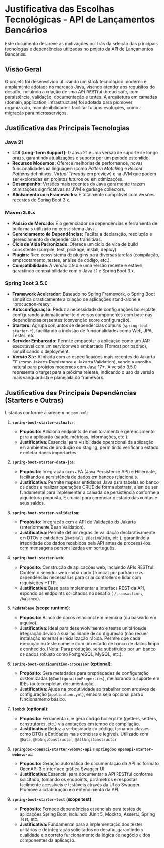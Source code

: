 # Justificativa das Escolhas Tecnológicas - API de Lançamentos Bancários

Este documento descreve as motivações por trás da seleção das principais tecnologias e dependências utilizadas no
projeto da API de Lançamentos Bancários.

## Visão Geral

O projeto foi desenvolvido utilizando um stack tecnológico moderno e amplamente adotado no mercado Java, visando atender
aos requisitos do desafio, incluindo a criação de uma API RESTful thread-safe, com persistência, validação, documentação
e testes. A arquitetura em camadas (domain, application, infrastructure) foi adotada para promover organização,
manutenibilidade e facilitar futuras evoluções, como a migração para microsserviços.

## Justificativa das Principais Tecnologias

### Java 21

* **LTS (Long-Term Support):** O Java 21 é uma versão de suporte de longo prazo, garantindo atualizações e suporte por
  um período estendido.
* **Recursos Modernos:** Oferece melhorias de performance, novas funcionalidades na linguagem (como *Pattern Matching* e
  *Record Patterns* definitivos, *Virtual Threads* em preview) e na JVM que podem ser exploradas em projetos futuros ou
  em otimizações.
* **Desempenho:** Versões mais recentes do Java geralmente trazem otimizações significativas na JVM e garbage
  collectors.
* **Alinhamento com Frameworks:** É totalmente compatível com versões recentes do Spring Boot 3.x.

### Maven 3.9.x

* **Padrão de Mercado:** É o gerenciador de dependências e ferramenta de build mais utilizado no ecossistema Java.
* **Gerenciamento de Dependências:** Facilita a declaração, resolução e gerenciamento de dependências transitivas.
* **Ciclo de Vida Padronizado:** Oferece um ciclo de vida de build consistente (compile, test, package, install,
  deploy).
* **Plugins:** Rico ecossistema de plugins para diversas tarefas (compilação, empacotamento, testes, análise de código,
  etc.).
* **Compatibilidade:** A versão 3.9.x é uma versão recente e estável, garantindo compatibilidade com o Java 21 e Spring
  Boot 3.x.

### Spring Boot 3.5.0

* **Framework Acelerador:** Baseado no Spring Framework, o Spring Boot simplifica drasticamente a criação de aplicações
  stand-alone e "production-ready".
* **Autoconfiguração:** Reduz a necessidade de configurações boilerplate, configurando automaticamente diversos
  componentes com base nas dependências presentes (convenção sobre configuração).
* **Starters:** Agrupa conjuntos de dependências comuns (`spring-boot-starter-*`), facilitando a inclusão de
  funcionalidades como Web, JPA, Testes, etc.
* **Servidor Embarcado:** Permite empacotar a aplicação como um JAR executável com um servidor web embarcado (Tomcat por
  padrão), simplificando o deployment.
* **Versão 3.x:** Alinhada com as especificações mais recentes do Jakarta EE (como Jakarta Persistence e Jakarta
  Validation), sendo a escolha natural para projetos modernos com Java 17+. A versão 3.5.0 representa o target para a
  próxima release, indicando o uso da versão mais vanguardista e planejada do framework.

## Justificativa das Principais Dependências (Starters e Outras)

Listadas conforme aparecem no `pom.xml`:

1. **`spring-boot-starter-actuator`**:

    * **Propósito:** Adiciona endpoints de monitoramento e gerenciamento para a aplicação (saúde, métricas, informações,
      etc.).
    * **Justificativa:** Essencial para visibilidade operacional da aplicação em ambientes de produção ou staging,
      permitindo verificar o estado e coletar dados importantes.

2. **`spring-boot-starter-data-jpa`**:

    * **Propósito:** Integração com JPA (Java Persistence API) e Hibernate, facilitando a persistência de dados em
      bancos relacionais.
    * **Justificativa:** Permite mapear entidades Java para tabelas no banco de dados e realizar operações CRUD de forma
      abstrata, além de ser fundamental para implementar a camada de persistência conforme a arquitetura proposta. É
      crucial para gerenciar o estado das contas e seus saldos.

3. **`spring-boot-starter-validation`**:

    * **Propósito:** Integração com a API de Validação do Jakarta (anteriormente Bean Validation).
    * **Justificativa:** Permite definir regras de validação declarativamente em DTOs e entidades (`@NotNull`,
      `@DecimalMin`, etc.), garantindo a integridade dos dados recebidos pela API antes de processá-los, com mensagens
      personalizadas em português.

4. **`spring-boot-starter-web`**:

    * **Propósito:** Construção de aplicações web, incluindo APIs RESTful. Contém o servidor web embarcado (Tomcat por
      padrão) e as dependências necessárias para criar controllers e lidar com requisições HTTP.
    * **Justificativa:** Base para implementar a interface REST da API, expondo os endpoints solicitados no desafio (
      `/transactions`, `/balance`).

5. **`h2database` (scope runtime)**:

    * **Propósito:** Banco de dados relacional em memória (ou baseado em arquivo).
    * **Justificativa:** Ideal para desenvolvimento e testes unitários/de integração devido à sua facilidade de
      configuração (não requer instalação externa) e inicialização rápida. Permite que cada execução ou teste comece com
      um estado de banco de dados limpo e conhecido. (Nota: Para produção, seria substituído por um banco de dados
      robusto como PostgreSQL, MySQL, etc.).

6. **`spring-boot-configuration-processor` (optional)**:

    * **Propósito:** Gera metadados para propriedades de configuração customizadas (`@ConfigurationProperties`),
      melhorando o suporte em IDEs (autocompletar, documentação).
    * **Justificativa:** Ajuda na produtividade ao trabalhar com arquivos de configuração (`application.yml`), embora
      seja opcional para o funcionamento básico.

7. **`lombok` (optional)**:

    * **Propósito:** Ferramenta que gera código boilerplate (getters, setters, construtores, etc.) via anotações em
      tempo de compilação.
    * **Justificativa:** Reduz a verbosidade do código, tornando classes como DTOs e Entidades mais concisas e legíveis.
      Utilizado com `@Data`, `@NoArgsConstructor`, `@AllArgsConstructor`.

8. **`springdoc-openapi-starter-webmvc-api`** e **`springdoc-openapi-starter-webmvc-ui`**:

    * **Propósito:** Geração automática de documentação da API no formato OpenAPI 3 e interface gráfica Swagger UI.
    * **Justificativa:** Essencial para documentar a API RESTful conforme solicitado, tornando os endpoints, parâmetros
      e respostas facilmente acessíveis e testáveis através da UI do Swagger. Promove a colaboração e o entendimento da
      API.

9. **`spring-boot-starter-test` (scope test)**:

    * **Propósito:** Fornece dependências essenciais para testes de aplicações Spring Boot, incluindo JUnit 5, Mockito,
      AssertJ, Spring Test, etc.
    * **Justificativa:** Fundamental para a implementação dos testes unitários e de integração solicitados no desafio,
      garantindo a qualidade e o correto funcionamento da lógica de negócio e dos componentes da aplicação.

